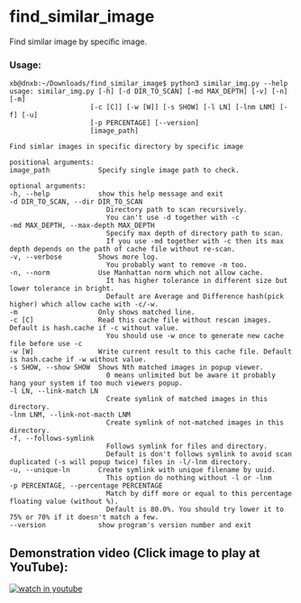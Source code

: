 # find_similar_image
Find similar image by specific image.

### Usage:

    xb@dnxb:~/Downloads/find_similar_image$ python3 similar_img.py --help
    usage: similar_img.py [-h] [-d DIR_TO_SCAN] [-md MAX_DEPTH] [-v] [-n] [-m]
                        [-c [C]] [-w [W]] [-s SHOW] [-l LN] [-lnm LNM] [-f] [-u]
                        [-p PERCENTAGE] [--version]
                        [image_path]

    Find simlar images in specific directory by specific image

    positional arguments:
    image_path            Specify single image path to check.

    optional arguments:
    -h, --help            show this help message and exit
    -d DIR_TO_SCAN, --dir DIR_TO_SCAN
                            Directory path to scan recursively.    
                            You can't use -d together with -c
    -md MAX_DEPTH, --max-depth MAX_DEPTH
                            Specify max depth of directory path to scan.    
                            If you use -md together with -c then its max depth depends on the path of cache file without re-scan.
    -v, --verbose         Shows more log.    
                            You probably want to remove -m too.
    -n, --norm            Use Manhattan norm which not allow cache.    
                            It has higher tolerance in different size but lower tolerance in bright.    
                            Default are Average and Difference hash(pick higher) which allow cache with -c/-w.
    -m                    Only shows matched line.
    -c [C]                Read this cache file without rescan images. Default is hash.cache if -c without value.    
                            You should use -w once to generate new cache file before use -c
    -w [W]                Write current result to this cache file. Default is hash.cache if -w without value.
    -s SHOW, --show SHOW  Shows Nth matched images in popup viewer.    
                            0 means unlimited but be aware it probably hang your system if too much viewers popup.
    -l LN, --link-match LN
                            Create symlink of matched images in this directory.
    -lnm LNM, --link-not-macth LNM
                            Create symlink of not-matched images in this directory.
    -f, --follows-symlink
                            Follows symlink for files and directory.    
                            Default is don't follows symlink to avoid scan duplicated (-s will popup twice) files in -l/-lnm directory.
    -u, --unique-ln       Create symlink with unique filename by uuid.    
                            This option do nothing without -l or -lnm
    -p PERCENTAGE, --percentage PERCENTAGE
                            Match by diff more or equal to this percentage floating value (without %).    
                            Default is 80.0%. You should try lower it to 75% or 70% if it doesn't match a few.
    --version             show program's version number and exit

## Demonstration video (Click image to play at YouTube): ##

[![watch in youtube](https://i.ytimg.com/vi/myMZCLCAcu0/hqdefault.jpg)](https://www.youtube.com/watch?v=myMZCLCAcu0 "Find similar image")
